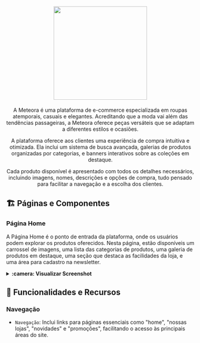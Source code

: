 <h1 align="center" id="descricao"><img width="250px" src="https://github.com/user-attachments/assets/8e7c44e5-7ece-4821-a625-98fb1be5b6ec"></h1>

<p align="center">A Meteora é uma plataforma de e-commerce especializada em roupas atemporais, casuais e elegantes. Acreditando que a moda vai além das tendências passageiras, a Meteora oferece peças versáteis que se adaptam a diferentes estilos e ocasiões.</p>

<p align="center">A plataforma oferece aos clientes uma experiência de compra intuitiva e otimizada. Ela inclui um sistema de busca avançada, galerias de produtos organizadas por categorias, e banners interativos sobre as coleções em destaque.</p>

<p align="center">Cada produto disponível é apresentado com todos os detalhes necessários, incluindo imagens, nomes, descrições e opções de compra, tudo pensado para facilitar a navegação e a escolha dos clientes.</p>

## :building_construction: Páginas e Componentes

### Página Home

A Página Home é o ponto de entrada da plataforma, onde os usuários podem explorar os produtos oferecidos. Nesta página, estão disponíveis um carrossel de imagens, uma lista das categorias de produtos, uma galeria de produtos em destaque, uma seção que destaca as facilidades da loja, e uma área para cadastro na newsletter.

<details>
    <summary><b>:camera: Visualizar Screenshot</b></summary>
    <br />
    <img src="" />
</details>

## :rocket: Funcionalidades e Recursos

### Navegação

-   `Navegação`: Inclui links para páginas essenciais como "home", "nossas lojas", "novidades" e "promoções", facilitando o acesso às principais áreas do site.


